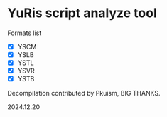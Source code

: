 # YuRis script analyze tool

Formats list

- [x] YSCM
- [x] YSLB
- [x] YSTL
- [x] YSVR
- [x] YSTB

Decompilation contributed by Pkuism, BIG THANKS.

2024.12.20
